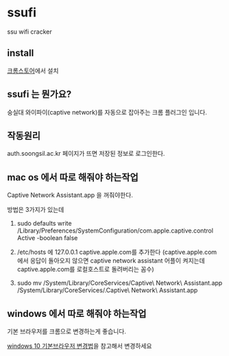 # ssufi
ssu wifi cracker

## install

[크롬스토어](https://chrome.google.com/webstore/detail/ssufi/ebgfflahnnmjblcideohjocpckgegggj?hl=ko)에서 설치

## ssufi 는 뭔가요?

숭실대 와이파이(captive network)를 자동으로 잡아주는 크롬 플러그인 입니다.

## 작동원리

auth.soongsil.ac.kr 페이지가 뜨면 저장된 정보로 로그인한다.

## mac os 에서 따로 해줘야 하는작업

Captive Network Assistant.app 을 꺼줘야한다.

방법은 3가지가 있는데

1. sudo defaults write /Library/Preferences/SystemConfiguration/com.apple.captive.control Active -boolean false

2. /etc/hosts 에 127.0.0.1 captive.apple.com를 추가한다 (captive.apple.com 에서 응답이 돌아오지 않으면 captive network assistant 어플이 켜지는데 captive.apple.com를 로컬호스트로 돌려버리는 꼼수)

3. sudo mv /System/Library/CoreServices/Captive\ Network\ Assistant.app /System/Library/CoreServices/.Captive\ Network\ Assistant.app 

## windows 에서 따로 해줘야 하는작업

기본 브라우저를 크롬으로 변경하는게 좋습니다.

[windows 10 기본브라우저 변경법](https://support.microsoft.com/ko-kr/help/4028606/windows-10-change-your-default-browser)을 참고해서 변경하세요
